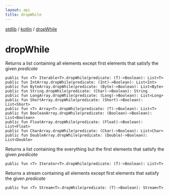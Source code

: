 ```yaml
---
layout: api
title: dropWhile
---
```

[stdlib](../index.md) / [kotlin](index.md) / [dropWhile](dropWhile.md)

# dropWhile
Returns a list containing all elements except first elements that satisfy the given *predicate*
```
public fun <T> Iterable<T>.dropWhile(predicate: (T)->Boolean): List<T>
public fun IntArray.dropWhile(predicate: (Int)->Boolean): List<Int>
public fun ByteArray.dropWhile(predicate: (Byte)->Boolean): List<Byte>
public fun String.dropWhile(predicate: (Char)->Boolean): String
public fun LongArray.dropWhile(predicate: (Long)->Boolean): List<Long>
public fun ShortArray.dropWhile(predicate: (Short)->Boolean): List<Short>
public fun <T> Array<T>.dropWhile(predicate: (T)->Boolean): List<T>
public fun BooleanArray.dropWhile(predicate: (Boolean)->Boolean): List<Boolean>
public fun FloatArray.dropWhile(predicate: (Float)->Boolean): List<Float>
public fun CharArray.dropWhile(predicate: (Char)->Boolean): List<Char>
public fun DoubleArray.dropWhile(predicate: (Double)->Boolean): List<Double>
```
Returns a list containing the everything but the first elements that satisfy the given *predicate*
```
public fun <T> Iterator<T>.dropWhile(predicate: (T)->Boolean): List<T>
```
Returns a stream containing all elements except first elements that satisfy the given *predicate*
```
public fun <T> Stream<T>.dropWhile(predicate: (T)->Boolean): Stream<T>
```
